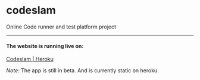 # codeslam
Online Code runner and test platform project

___

#### The website is running live on:

[Codeslam | Heroku](http://codeslam.herokuapp.com)

*Note:* The app is still in beta. And is currently static on heroku.